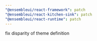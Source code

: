 ```yaml
---
"@ensembleui/react-framework": patch
"@ensembleui/react-kitchen-sink": patch
"@ensembleui/react-runtime": patch
---
```


fix disparity of theme definition
